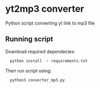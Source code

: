 # yt2mp3 converter

Python script converting yt link to mp3 file

## Running script

Download required dependecies:
```bash
  python install -r requirements.txt
```
Then run script using: 
```bash
  python3 converter_mp3.py
```
